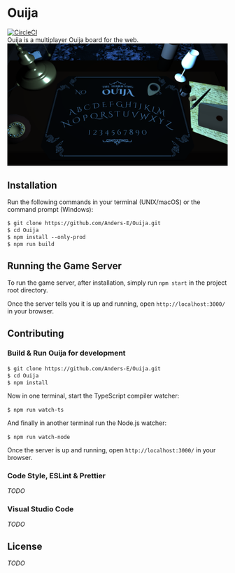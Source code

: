# Ouija
[![CircleCI](https://circleci.com/gh/Anders-E/Ouija/tree/master.svg?style=svg)](https://circleci.com/gh/Anders-E/Ouija/tree/master)\
Ouija is a multiplayer Ouija board for the web.
<img src="/screenshot.png" width="600">

## Installation
Run the following commands in your terminal (UNIX/macOS) or the command prompt (Windows):
```
$ git clone https://github.com/Anders-E/Ouija.git
$ cd Ouija
$ npm install --only-prod
$ npm run build
```

## Running the Game Server

To run the game server, after installation, simply run `npm start` in the project root directory.

Once the server tells you it is up and running, open `http://localhost:3000/` in your browser.

## Contributing

### Build & Run Ouija for development
```
$ git clone https://github.com/Anders-E/Ouija.git
$ cd Ouija
$ npm install
```
Now in one terminal, start the TypeScript compiler watcher:

`$ npm run watch-ts`

And finally in another terminal run the Node.js watcher:

`$ npm run watch-node`

Once the server is up and running, open `http://localhost:3000/` in your browser.

### Code Style, ESLint & Prettier

*TODO*

### Visual Studio Code

*TODO*

## License

*TODO*
